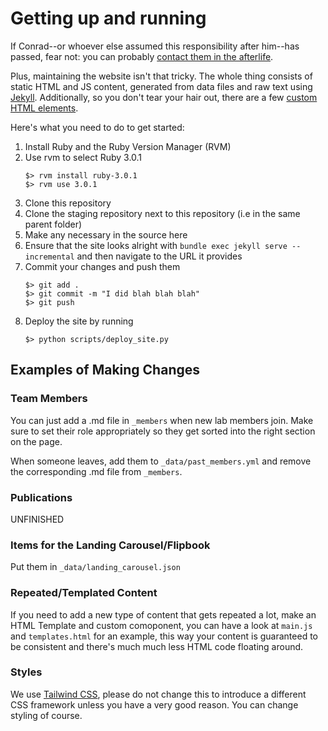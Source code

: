 # Getting up and running

If Conrad--or whoever else assumed this responsibility after him--has passed, fear not: you can probably [contact them in the afterlife](mailto:chstansbury@gmail.com).

Plus, maintaining the website isn't that tricky. The whole thing consists of static HTML and JS content, generated from data files and raw text using [Jekyll](https://jekyllrb.com). Additionally, so you don't tear your hair out, there are a few [custom HTML elements](https://developer.mozilla.org/en-US/docs/Web/Web_Components/Using_custom_elements).

Here's what you need to do to get started:

1. Install Ruby and the Ruby Version Manager (RVM)
2. Use rvm to select Ruby 3.0.1
    ```
    $> rvm install ruby-3.0.1
    $> rvm use 3.0.1
    ```
3. Clone this repository
4. Clone the staging repository next to this repository (i.e in the same parent folder)
5. Make any necessary in the source here
6. Ensure that the site looks alright with `bundle exec jekyll serve --incremental` and then navigate to the URL it provides
7. Commit your changes and push them
    ```
    $> git add .
    $> git commit -m "I did blah blah blah"
    $> git push
    ```
7. Deploy the site by running
    ```
    $> python scripts/deploy_site.py
    ```

## Examples of Making Changes

### Team Members

You can just add a .md file in `_members` when new lab members join. Make sure to set their role appropriately so they get sorted into the right section on the page.

When someone leaves, add them to `_data/past_members.yml` and remove the corresponding .md file from `_members`.


### Publications

UNFINISHED

### Items for the Landing Carousel/Flipbook

Put them in `_data/landing_carousel.json`

### Repeated/Templated Content

If you need to add a new type of content that gets repeated a lot, make an HTML Template and custom comoponent, you can have a look at `main.js` and `templates.html` for an example, this way your content is guaranteed to be consistent and there's much much less HTML code floating around.

### Styles

We use [Tailwind CSS](tailwindcss.com), please do not change this to introduce a different CSS framework unless you have a very good reason. You can change styling of course.